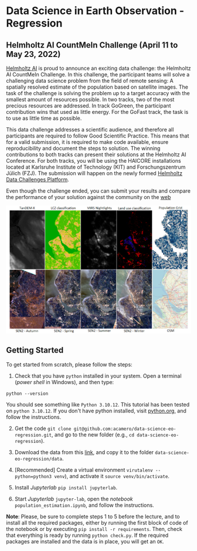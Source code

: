 # Data Science in Earth Observation - Regression

## Helmholtz AI CountMeIn Challenge (April 11 to May 23, 2022)

[Helmholtz AI](https://www.helmholtz.ai/) is proud to announce an exciting data challenge: the Helmholtz AI CountMeIn Challenge. In this challenge, the participant teams will solve a challenging data science problem from the field of remote sensing: A spatially resolved estimate of the population based on satellite images. The task of the challenge is solving the problem up to a target accuracy with the smallest amount of resources possible. In two tracks, two of the most precious resources are addressed. In track GoGreen, the participant contribution wins that used as little energy. For the GoFast track, the task is to use as little time as possible.

This data challenge addresses a scientific audience, and therefore all participants are required to follow Good Scientific Practice. This means that for a valid submission, it is required to make code available, ensure reproducibility and document the steps to solution. The winning contributions to both tracks can present their solutions at the Helmholtz AI Conference.
For both tracks, you will be using the HAICORE installations located at Karlsruhe Institute of Technology (KIT) and Forschungszentrum Jülich (FZJ). The submission will happen on the newly formed [Helmholtz Data Challenges Platform](http://helmholtz-data-challenges.de/).

Even though the challenge ended, you can submit your results and compare the performance of your solution against the community on the [web](https://helmholtz-data-challenges.de/web/challenges/challenge-page/92/overview)

![Data sample](ancillary_rasters_example.png)



## Getting Started

To get started from scratch, please follow the steps:

1. Check that you have `python` installed in your system. Open a terminal (*power shell* in Windows), and then type:

```
python --version
```

You should see something like `Python 3.10.12`. This tutorial has been tested on `python 3.10.12`. If you don't have python installed, visit [python.org](https://www.python.org/downloads/), and follow the instructions.

2. Get the code `git clone git@github.com:acamero/data-science-eo-regression.git`, and go to the new folder (e.g., `cd data-science-eo-regression`).

3. Download the data from this [link](https://syncandshare.lrz.de/getlink/fiELMVZd49ezrL4ZjKAvciPm/), and copy it to the folder `data-science-eo-regression/data`.

4. [Recommended] Create a virtual environment `virutalenv --python=python3 venv`), and activate it `source venv/bin/activate`.

5. Install *Jupyterlab* `pip install jupyterlab`.

6. Start *Jupyterlab* `jupyter-lab`, open the *notebook* `population_estimation.ipynb`, and follow the instructions.

**Note**: Please, be sure to complete steps 1 to 5 before the lecture, and to install all the required packages, either by running the first block of code of the notebook or by executing `pip install -r requirements`. Then, check that everything is ready by running `python check.py`. If the required packages are installed and the data is in place, you will get an `OK`.




